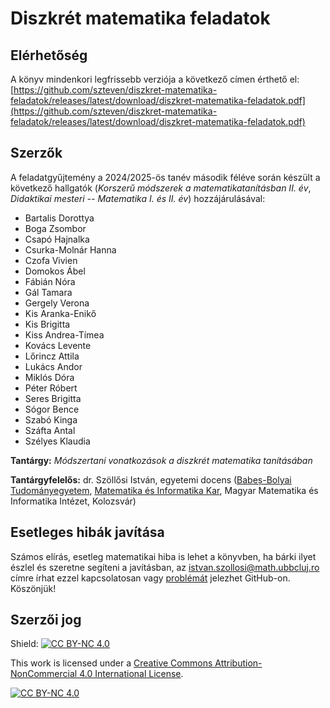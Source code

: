 # Diszkrét matematika feladatok

## Elérhetőség

A könyv mindenkori legfrissebb verziója a következő címen érthető el:
[https://github.com/szteven/diszkret-matematika-feladatok/releases/latest/download/diszkret-matematika-feladatok.pdf](https://github.com/szteven/diszkret-matematika-feladatok/releases/latest/download/diszkret-matematika-feladatok.pdf)

## Szerzők

A feladatgyűjtemény a 2024/2025-ös tanév második féléve során készült a következő hallgatók (_Korszerű módszerek a matematikatanításban II. év_, _Didaktikai mesteri -- Matematika I. és II. év_) hozzájárulásával:

* Bartalis Dorottya
* Boga Zsombor
* Csapó Hajnalka
* Csurka-Molnár Hanna
* Czofa Vivien
* Domokos Ábel
* Fábián Nóra
* Gál Tamara
* Gergely Verona
* Kis Aranka-Enikő
* Kis Brigitta
* Kiss Andrea-Tímea
* Kovács Levente
* Lőrincz Attila
* Lukács Andor
* Miklós Dóra
* Péter Róbert
* Seres Brigitta
* Sógor Bence
* Szabó Kinga
* Száfta Antal
* Szélyes Klaudia

**Tantárgy:** _Módszertani vonatkozások a diszkrét matematika tanításában_

**Tantárgyfelelős:** dr. Szöllősi István, egyetemi docens ([Babeș-Bolyai Tudományegyetem](https://www.ubbcluj.ro), [Matematika és Informatika
Kar](https://www.cs.ubbcluj.ro/), Magyar Matematika és Informatika Intézet, Kolozsvár)

## Esetleges hibák javítása

Számos elírás, esetleg matematikai hiba is lehet a könyvben, ha bárki	ilyet észlel és szeretne segíteni a javításban, az [istvan.szollosi@math.ubbcluj.ro](mailto:istvan.szollosi@math.ubbcluj.ro) címre írhat ezzel kapcsolatosan vagy [problémát](https://github.com/szteven/diszkret-matematika-feladatok/issues) jelezhet GitHub-on. Köszönjük!

## Szerzői jog

Shield: [![CC BY-NC 4.0][cc-by-nc-shield]][cc-by-nc]

This work is licensed under a
[Creative Commons Attribution-NonCommercial 4.0 International License][cc-by-nc].

[![CC BY-NC 4.0][cc-by-nc-image]][cc-by-nc]

[cc-by-nc]: https://creativecommons.org/licenses/by-nc/4.0/
[cc-by-nc-image]: https://licensebuttons.net/l/by-nc/4.0/88x31.png
[cc-by-nc-shield]: https://img.shields.io/badge/License-CC%20BY--NC%204.0-lightgrey.svg
